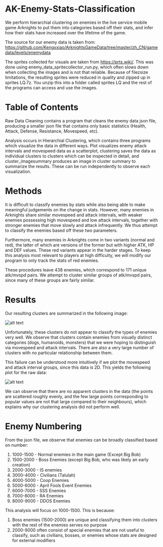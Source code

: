 # AK-Enemy-Stats-Classification
We perform hierarchial clustering on enemies in the live service mobile game Arknights to put them into categories based off their stats, and infer how their stats have increased over the lifetime of the game.

The source for our enemy data is taken from: https://github.com/Kengxxiao/ArknightsGameData/tree/master/zh_CN/gamedata/levels/enemydata

The sprites collected for visuals are taken from https://prts.wiki/. This was done using enemy_data_spritecollector_run.py, which often slows down when collecting the images and is not that reliable. Because of filezsize limitations, the resulting sprites were reduced in quality and zipped up in sprites LQ.7z. You unzip this into a folder called sprites LQ and the rest of the programs can access and use the images.

# Table of Contents

Raw Data Cleaning contains a program that cleans the enemy data json file, producing a smaller json file that contains only basic statistics (Health, Attack, Defense, Resistance, Movespeed, etc). 

Analysis occurs in Hierarchial Clustering, which contains three programs which visualize the data in different ways. Plot visualizes enemy attack intervals and movespeed data as a scatterplot, clustering saves the data as individual clusters to clusters which can be inspected in detail, and cluster_imagesummary produces an image in cluster summary to summarize the results. These can be run independently to observe each visualization.

# Methods

It is difficult to classify enemies by stats while also being able to make meaningful judgements on the change in stats. However, many enemies in Arknights share similar movespeed and attack intervals, with weaker enemies possessing high movespeed and low attack intervals, together with stronger enemies that move slowly and attack infrequently. We thus attempt to classify the enemies based off these two parameters.

Furthermore, many enemies in Arknights come in two variants (normal and red), the latter of which are versions of the former but with higher ATK, HP and DEF values. These red variants appear in the harder stages. To keep this analysis most relevant to players at high difficulty, we will modify our program to only track the stats of red enemies.

These procedures leave 438 enemies, which correspond to 171 unique atk/mvspd pairs. We attempt to cluster similar groups of atk/mvspd pairs, since many of these groups are fairly similar.

# Results

Our resulting clusters are summarized in the following image:

![alt text](https://raw.githubusercontent.com/RaymondFanGit/AK-Enemy-Stats-Classification/Update/Hierarchial%20Clustering/cluster_summary/Cluster%20Summary%20Fin.png)

Unfortunately, these clusters do not appear to classify the types of enemies very well. We observe that clusters contain enemies from visually distinct categories (dogs, humanoids, monsters) that we were hoping to distinguish via movespeed and attack intervals. There are also a very large number of clusters with no particular relationship between them. 

This failure can be understood more intuitively if we plot the movespeed and attack interval groups, since this data is 2D. This yields the following plot for the raw data:

![alt text](https://raw.githubusercontent.com/RaymondFanGit/AK-Enemy-Stats-Classification/Update/Hierarchial%20Clustering/Arknights%20Enemy%20Stats%20Scatterplot.png)

We can observe that there are no apparent clusters in the data (the points are scattered roughly evenly, and the few large points corresponding to popular values are not that large compared to their neighbours), which explains why our clustering analysis did not perform well.

# Enemy Numbering

From the json file, we observe that enemies can be broadly classified based on number:

1. 1000-1500 - Normal enemies in the main game (Except Big Bob)
2. 1500-2000 - Boss Enemies (except Big Bob, who was likely an early creation)
3. 2000-3000 - IS enemies
4. 3000-4000 - Civilians (Talulah)
5. 4000-5000 - Coop Enemies
6. 5000-6000 - April Fools Event Enemies
7. 6000-7000 - SSS Enemies
8. 7000-8000 - RA Enemies
9. 8000-9000 - DDOS Enemies

This analysis will focus on 1000-1500. This is because:
1. Boss enemies (1500-2000) are unique and classifying them into clusters with the rest of the enemies serves no purpose
2. 2000-9000 often consist of special enemies that are not useful to classify, such as civilians, bosses, or enemies whose stats are designed for external modifiers

